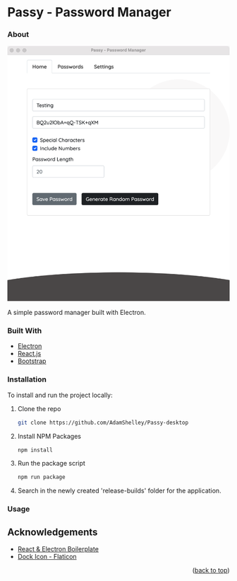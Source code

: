 # Passy - Password Manager




### About
![Product Name Screen Shot](https://raw.githubusercontent.com/AdamShelley/Passy-desktop/master/assets/screenshot1.png)


A simple password manager built with Electron.

### Built With
* [Electron](https://www.electronjs.org/)
* [React.js](https://reactjs.org/)
* [Bootstrap](https://getbootstrap.com/)

### Installation

To install and run the project locally:

1. Clone the repo
   ```sh
   git clone https://github.com/AdamShelley/Passy-desktop
   ```
2. Install NPM Packages
    ```sh
    npm install
    ```
3. Run the package script
    ```sh
    npm run package
    ```
4. Search in the newly created 'release-builds' folder for the application.

### Usage




## Acknowledgements
* [React & Electron Boilerplate](https://github.com/bradtraversy/simple-electron-react)
* [Dock Icon - Flaticon](https://www.flaticon.com/free-icons/lock)


<p align="right">(<a href="#top">back to top</a>)</p>